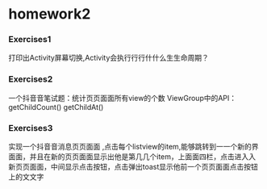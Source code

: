 # homework2
### Exercises1
打印出Activity屏幕切换,Activity会执⾏行行什什么⽣生命周期？
### Exercises2
一个抖⾳音笔试题：统计⻚页⾯面所有view的个数 ViewGroup中的API： getChildCount() getChildAt()
### Exercises3
实现一个抖⾳音消息⻚页⾯面 ,点击每个listview的item,能够跳转到⼀一个新的界⾯面，并且在新的⻚页⾯面显示出他是第⼏几个item，上⾯面四栏，点击进⼊入新⻚页⾯面，中间显示点击按钮，点击弹出toast显示他前一个⻚页⾯面点击按钮上的⽂文字
